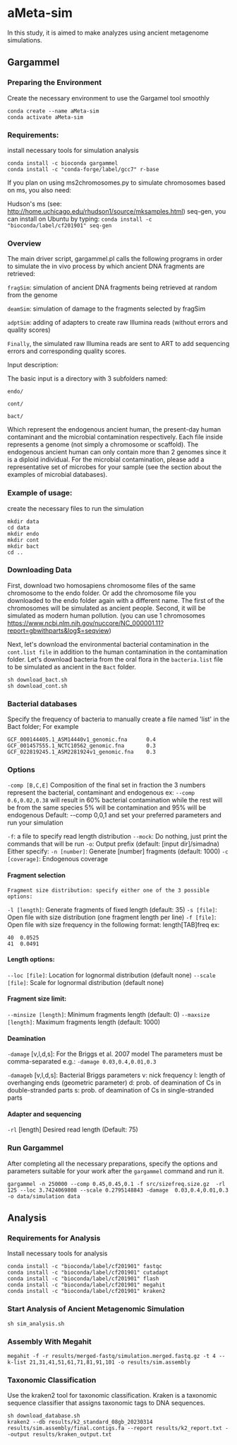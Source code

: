 # aMeta-sim
In this study, it is aimed to make analyzes using ancient metagenome simulations.

## Gargammel

### Preparing the Environment
Create the necessary environment to use the Gargamel tool smoothly

```
conda create --name aMeta-sim
conda activate aMeta-sim
```

### Requirements:
install necessary tools for simulation analysis

```
conda install -c bioconda gargammel
conda install -c "conda-forge/label/gcc7" r-base

```
If you plan on using ms2chromosomes.py to simulate chromosomes based on ms, you also need:

Hudson's ms (see: http://home.uchicago.edu/rhudson1/source/mksamples.html)
seq-gen, you can install on Ubuntu by typing: `conda install -c "bioconda/label/cf201901" seq-gen`

### Overview
The main driver script, gargammel.pl calls the following programs in order to simulate the in vivo process by which ancient DNA fragments are retrieved:

`fragSim`: simulation of ancient DNA fragments being retrieved at random from the genome

`deamSim`: simulation of damage to the fragments selected by fragSim

`adptSim`: adding of adapters to create raw Illumina reads (without errors and quality scores)

`Finally`, the simulated raw Illumina reads are sent to ART to add sequencing errors and corresponding quality scores.

Input description:

The basic input is a directory with 3 subfolders named:

`endo/`

`cont/`

`bact/`

Which represent the endogenous ancient human, the present-day human contaminant and the microbial contamination respectively. Each file inside represents a genome (not simply a chromosome or scaffold). The endogenous ancient human can only contain more than 2 genomes since it is a diploid individual. For the microbial contamination, please add a representative set of microbes for your sample (see the section about the examples of microbial databases).

### Example of usage:
create the necessary files to run the simulation

```
mkdir data
cd data
mkdir endo
mkdir cont
mkdir bact
cd ..
```
### Downloading Data

First, download two homosapiens chromosome files of the same chromosome to the endo folder. Or add the chromosome file you downloaded to the endo folder again with a different name. The first of the chromosomes will be simulated as ancient people. Second, it will be simulated as modern human pollution.
(you can use 1 chromosomes
https://www.ncbi.nlm.nih.gov/nuccore/NC_000001.11?report=gbwithparts&log$=seqview)

Next, let's download the environmental bacterial contamination in the `cont.list file` in addition to the human contamination in the contamination folder. Let's download bacteria from the oral flora in the `bacteria.list` file to be simulated as ancient in the `Bact` folder.

```
sh download_bact.sh
sh download_cont.sh
```

 ### Bacterial databases
Specify the frequency of bacteria to manually create a file named 'list' in the Bact folder; For example

```
GCF_000144405.1_ASM14440v1_genomic.fna      0.4
GCF_001457555.1_NCTC10562_genomic.fna       0.3
GCF_022819245.1_ASM2281924v1_genomic.fna    0.3
```

### Options
`-comp [B,C,E]` Composition of the final set in fraction 
the 3 numbers represent the bacterial, contaminant and endogenous
ex: `--comp 0.6,0.02,0.38` will result
in 60% bacterial contamination while the rest will be from the same
species 5% will be contamination and 95% will be endogenous
Default: --comp 0,0,1
and set your preferred parameters and run your simulation

`-f`: a file to specify read length distribution
`--mock`: Do nothing, just print the commands that will be run
`-o`: Output prefix (default: [input dir]/simadna)
 Either specify:
`-n [number]`: Generate [number] fragments (default: 1000)
`-c	[coverage]`: Endogenous coverage 

 #### Fragment selection
	Fragment size distribution: specify either one of the 3 possible options:
`-l	[length]`: Generate fragments of fixed length  (default: 35)
`-s	[file]`: Open file with size distribution (one fragment length per line)
`-f	[file]`: Open file with size frequency in the following format:
length[TAB]freq	ex:

```
40	0.0525
41	0.0491
 ```

#### Length options:
`--loc [file]`: Location for lognormal distribution (default none)
`--scale [file]`: Scale for lognormal distribution    (default none)

#### Fragment size limit:
`--minsize [length]`: Minimum fragments length (default: 0)
`--maxsize	[length]`: Maximum fragments length (default: 1000)

#### Deamination
`-damage` [v,l,d,s]: For the Briggs et al. 2007 model
The parameters must be comma-separated e.g.: `-damage 0.03,0.4,0.01,0.3`

`-damageb` [v,l,d,s]: Bacterial Briggs parameters
v: nick frequency
l: length of overhanging ends (geometric parameter)
d: prob. of deamination of Cs in double-stranded parts
s: prob. of deamination of Cs in single-stranded parts

#### Adapter and sequencing
`-rl`	[length]			Desired read length  (Default: 75)

### Run Gargammel
After completing all the necessary preparations, specify the options and parameters suitable for your work after the `gargammel` command and run it.

```
gargammel -n 250000 --comp 0.45,0.45,0.1 -f src/sizefreq.size.gz  -rl 125 --loc 3.7424069808 --scale 0.2795148843 -damage  0.03,0.4,0.01,0.3 -o data/simulation data
```
## Analysis

### Requirements for Analysis
Install necessary tools for analysis

```
conda install -c "bioconda/label/cf201901" fastqc
conda install -c "bioconda/label/cf201901" cutadapt
conda install -c "bioconda/label/cf201901" flash
conda install -c "bioconda/label/cf201901" megahit
conda install -c "bioconda/label/cf201901" kraken2
```
### Start Analysis of Ancient Metagenomic Simulation

```
sh sim_analysis.sh 
```

### Assembly With Megahit

```
megahit -f -r results/merged-fastq/simulation.merged.fastq.gz -t 4 --k-list 21,31,41,51,61,71,81,91,101 -o results/sim.assembly
```

### Taxonomic Classification
Use the kraken2 tool for taxonomic classification. Kraken is a taxonomic sequence classifier that assigns taxonomic tags to DNA sequences.

```
sh download_database.sh 
kraken2 --db results/k2_standard_08gb_20230314 results/sim.assembly/final.contigs.fa --report results/k2_report.txt --output results/kraken_output.txt
```